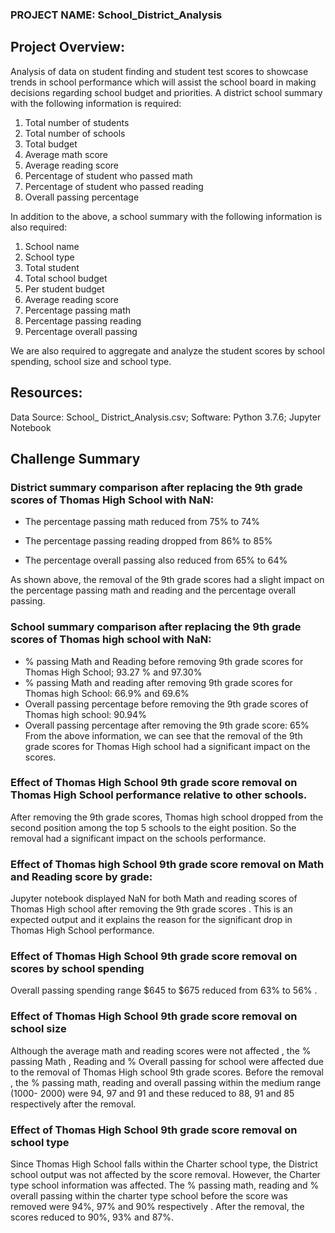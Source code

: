 ### PROJECT NAME:  School_District_Analysis

## Project Overview:
Analysis of data on student finding and student test scores to showcase trends in school performance which will assist the school board in making decisions regarding school budget and priorities. A district  school summary with the following information is required:
1. Total number of students 
2. Total number of schools
3. Total budget
4. Average math score
5. Average reading score
6. Percentage of student who passed math
7. Percentage of student who passed reading
8. Overall passing percentage

In addition to the above, a school summary with the following information is also required:

1. School name
2. School type
3. Total student
4. Total school budget
5. Per student budget
6. Average reading score
7. Percentage passing math
8. Percentage passing reading
9. Percentage overall passing

We are also required to aggregate and analyze the student scores by school spending, school size and school type. 

## Resources:
Data Source: School_ District_Analysis.csv; Software: Python 3.7.6;  Jupyter Notebook 

## Challenge Summary

### District summary comparison after replacing the 9th grade scores of Thomas High School with NaN:

* The percentage passing math reduced from 75% to 74% 

* The percentage passing reading dropped from 86% to 85% 

* The percentage overall passing also reduced from 65% to 64%

As shown above, the removal of the 9th grade scores had a slight impact on the percentage passing math and reading and the percentage overall passing.

### School summary comparison after replacing the 9th grade scores of Thomas high school with NaN:

* % passing Math and Reading before removing 9th grade scores for Thomas High School; 93.27 % and 97.30%
* % passing Math and reading after removing 9th grade scores for Thomas high School: 66.9% and 69.6%
* Overall passing percentage before removing the 9th grade scores of Thomas high school: 90.94%
* Overall passing percentage after removing the 9th grade score: 65%
From the above information, we can see that the removal of the 9th grade scores for Thomas High school had a significant impact on the scores. 

### Effect of Thomas High School 9th grade score removal on Thomas High School performance relative to other schools. 

After removing the 9th grade scores, Thomas high school dropped from the second position among the top 5 schools to the eight position. So the removal had a significant impact on the schools performance. 

### Effect of Thomas high School 9th grade score removal on Math and Reading score by grade:

Jupyter notebook displayed NaN for both Math and reading scores of Thomas High school after removing the 9th grade scores . This is an expected output and it explains the reason for the significant drop in Thomas High School performance.

### Effect of Thomas High School 9th grade score removal on scores by school spending

Overall passing spending range $645 to $675 reduced from 63% to 56% . 

### Effect of Thomas High School 9th grade score removal on school size

Although the average math and reading scores were not affected , the % passing Math , Reading and % Overall passing for school were affected due to the removal of Thomas High school 9th grade scores. Before the removal , the % passing math, reading and overall passing within the medium range (1000- 2000)  were 94, 97 and 91 and these reduced to 88, 91 and 85 respectively after the removal.

### Effect of Thomas High School 9th grade score removal on school type

Since Thomas High School falls within the Charter school type, the District school output was not affected by the score removal. However, the Charter type school information was affected. The % passing math, reading and % overall passing within the charter type school before the score was removed were 94%, 97% and 90% respectively . After the removal, the scores reduced to 90%, 93% and 87%.





